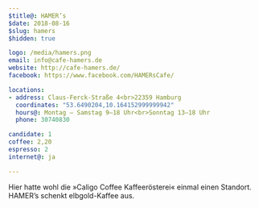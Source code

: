 ```yaml
---
$title@: HAMER’s
$date: 2018-08-16
$slug: hamers
$hidden: true

logo: /media/hamers.png
email: info@cafe-hamers.de
website: http://cafe-hamers.de/
facebook: https://www.facebook.com/HAMERsCafe/

locations:
- address: Claus-Ferck-Straße 4<br>22359 Hamburg
  coordinates: "53.6490204,10.164152999999942"
  hours@: Montag – Samstag 9–18 Uhr<br>Sonntag 13–18 Uhr
  phone: 30740830

candidate: 1
coffee: 2,20
espresso: 2
internet@: ja

---
```

Hier hatte wohl die »Caligo Coffee Kaffeerösterei« einmal einen Standort. HAMER’s schenkt elbgold-Kaffee aus.